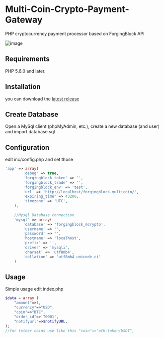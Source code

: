 # Multi-Coin-Crypto-Payment-Gateway
PHP cryptocurrency payment processor based on ForgingBlock API

![image](https://user-images.githubusercontent.com/3922791/138219914-61e07daf-7b14-4587-bf03-6df517821f96.png)


## Requirements
PHP 5.6.0 and later.

## Installation
you can download the [latest release](https://github.com/forgingblock/Multi-Coin-Crypto-Payment-Gateway)

## Create Database
Open a MySql client (phpMyAdmin, etc.), create a new database (and user) and import database.sql

## Configuration
edit inc/config.php and set those
```php
'app' => array(
        'debug' => true,    
		'forgingblock_token' => '',        
		'forgingblock_trade' => '',        		
		'forgingblock_env' => 'test',		
        'url' => 'http://localhost/forgingblock-multicoin/',		        
        'expiring_time' => 43200,        
        'timezone' => 'UTC',            
    ),
    
    //Mysql Database connection
    'mysql' => array(                
        'database' => 'forgingblock_mcrypto',
        'username' => '',               
        'password' => '',        
        'hostname' => 'localhost',        
        'prefix' => '',                
        'driver' => 'mysqli',                
        'charset' => 'utf8mb4',
        'collation' => 'utf8mb4_unicode_ci'
    )
```

## Usage
Simple usage edit index.php
```php
$data = array (
	"amount"=>1,
	"currency"=>"USD",
	"coin"=>"BTC",	
	"order_id"=>'T0001',	
	"notifyurl"=>$notifyURL,	
);
//for tether coins use like this "coin"=>"eth-token/USDT",	
```

